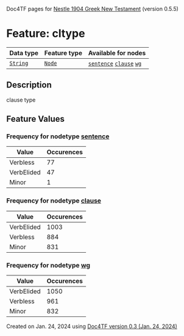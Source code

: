 Doc4TF pages for [Nestle 1904 Greek New Testament](https://github.com/saulocantanhede/tfgreek2/tree/master/tf) (version 0.5.5)
# Feature: cltype
Data type|Feature type|Available for nodes
---|---|---
[`String`](featurebydatatype.md#string)|[`Node`](featurebytype.md#node)| [`sentence`](featurebynodetype.md#sentence)  [`clause`](featurebynodetype.md#clause)  [`wg`](featurebynodetype.md#wg) 
## Description
clause type
## Feature Values
### Frequency for nodetype [sentence](featurebynodetype.md#sentence)
Value|Occurences
---|---
Verbless|77
VerbElided|47
Minor|1
### Frequency for nodetype [clause](featurebynodetype.md#clause)
Value|Occurences
---|---
VerbElided|1003
Verbless|884
Minor|831
### Frequency for nodetype [wg](featurebynodetype.md#wg)
Value|Occurences
---|---
VerbElided|1050
Verbless|961
Minor|832
 

Created on Jan. 24, 2024 using [Doc4TF  version 0.3 (Jan. 24, 2024)](https://github.com/tonyjurg/Doc4TF) 